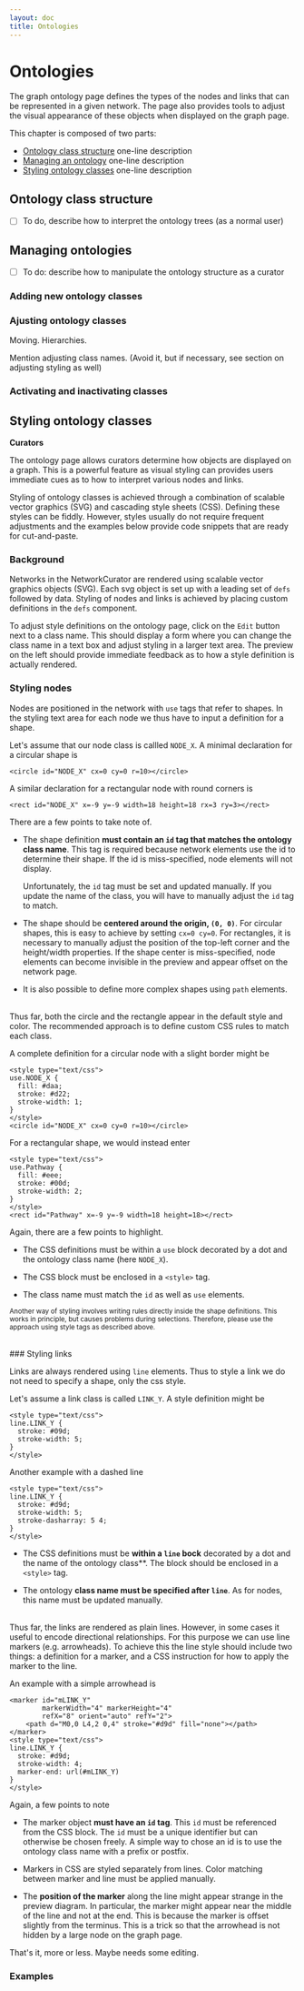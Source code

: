 ```yaml
---
layout: doc
title: Ontologies
---
```


# Ontologies

The graph ontology page defines the types of the nodes and links that can be represented in a given network. The page also provides tools to adjust the visual appearance of these objects when displayed on the graph page.

This chapter is composed of two parts:

- [Ontology class structure](#browsing) one-line description
- [Managing an ontology](#managing) one-line description
- [Styling ontology classes](#styling) one-line description


<a name="browsing"></a>
## Ontology class structure

- [ ] To do, describe how to interpret the ontology trees (as a normal user)



<a name="managing"></a>
## Managing ontologies 

- [ ] To do: describe how to manipulate the ontology structure as a curator


### Adding new ontology classes

### Ajusting ontology classes

Moving. Hierarchies. 

Mention adjusting class names. (Avoid it, but if necessary, see section on adjusting styling as well)

### Activating and inactivating classes




<a name="styling"></a>
## Styling ontology classes

**Curators**

The ontology page allows curators determine how objects are displayed on a graph. This is a powerful feature as visual styling can provides users immediate cues as to how to interpret various nodes and links.

Styling of ontology classes is achieved through a combination of scalable vector graphics (SVG) and cascading style sheets (CSS). Defining these styles can be fiddly. However, styles usually do not require frequent adjustments and the examples below provide code snippets that are ready for cut-and-paste.


### Background

Networks in the NetworkCurator are rendered using scalable vector graphics objects (SVG). Each svg object is set up with a leading set of `defs` followed by data. Styling of nodes and links is achieved by placing custom definitions in the `defs` component.

To adjust style definitions on the ontology page, click on the `Edit` button next to a class name. This should display a form where you can change the class name in a text box and adjust styling in a larger text area. The preview on the left should provide immediate feedback as to how a style definition is actually rendered.



### Styling nodes

Nodes are positioned in the network with `use` tags that refer to shapes. In the styling text area for each node we thus have to input a definition for a shape. 

Let's assume that our node class is callled `NODE_X`. A minimal declaration for a circular shape is 

```
<circle id="NODE_X" cx=0 cy=0 r=10></circle>
```

A similar declaration for a rectangular node with round corners is 

```
<rect id="NODE_X" x=-9 y=-9 width=18 height=18 rx=3 ry=3></rect>
```

There are a few points to take note of.

- The shape definition **must contain an `id` tag that matches the ontology class name**. This tag is required because network elements use the id to determine their shape. If the id is miss-specified, node elements will not display.

  Unfortunately, the `id` tag must be set and updated manually. If you update the name of the class, you will have to manually adjust the `id` tag to match. 

- The shape should be **centered around the origin, `(0, 0)`**. For circular shapes, this is easy to achieve by setting `cx=0 cy=0`. For rectangles, it is necessary to manually adjust the position of the top-left corner and the height/width properties. If the shape center is miss-specified, node elements can become invisible in the preview and appear offset on the network page. 

- It is also possible to define more complex shapes using `path` elements.

<br/>
Thus far, both the circle and the rectangle appear in the default style and color. The recommended approach is to define custom CSS rules to match each class. 

A complete definition for a circular node with a slight border might be

```
<style type="text/css">
use.NODE_X {
  fill: #daa;
  stroke: #d22;
  stroke-width: 1;
}
</style>
<circle id="NODE_X" cx=0 cy=0 r=10></circle>
```

For a rectangular shape, we would instead enter

```
<style type="text/css">
use.Pathway {
  fill: #eee;
  stroke: #00d;
  stroke-width: 2;
}
</style>
<rect id="Pathway" x=-9 y=-9 width=18 height=18></rect>
```

Again, there are a few points to highlight.

- The CSS definitions must be within a `use` block decorated by a dot and the ontology class name (here `NODE_X`).

- The CSS block must be enclosed in a `<style>` tag.

- The class name must match the `id` as well as `use` elements. 


<small>Another way of styling involves writing rules directly inside the shape definitions. This works in principle, but causes problems during selections. Therefore, please use the approach using style tags as described above.</small>

<br/>
### Styling links

Links are always rendered using `line` elements. Thus to style a link we do not need to specify a shape, only the css style. 

Let's assume a link class is called `LINK_Y`. A style definition might be

```
<style type="text/css">
line.LINK_Y {
  stroke: #09d;
  stroke-width: 5;
}
</style>
```

Another example with a dashed line

```
<style type="text/css">
line.LINK_Y {
  stroke: #d9d;
  stroke-width: 5;
  stroke-dasharray: 5 4;
}
</style>
```


- The CSS definitions must be **within a `line` bock** decorated by a dot and the name of the ontology class**. The block should be enclosed in a `<style>` tag.

- The ontology **class name must be specified after `line`**. As for nodes, this name must be updated manually.


<br/>
Thus far, the links are rendered as plain lines. However, in some cases it useful to encode directional relationships. For this purpose we can use line markers (e.g. arrowheads). To achieve this the line style should include two things: a definition for a marker, and a CSS instruction for how to apply the marker to the line. 

An example with a simple arrowhead is

```
<marker id="mLINK_Y" 
        markerWidth="4" markerHeight="4" 
        refX="8" orient="auto" refY="2">
    <path d="M0,0 L4,2 0,4" stroke="#d9d" fill="none"></path>
</marker>
<style type="text/css">
line.LINK_Y {
  stroke: #d9d;
  stroke-width: 4;
  marker-end: url(#mLINK_Y)
}
</style>
```

Again, a few points to note

- The marker object **must have an `id` tag**. This `id` must be referenced from the CSS block. The `id` must be a unique identifier but can otherwise be chosen freely. A simple way to chose an id is to use the ontology class name with a prefix or postfix.

- Markers in CSS are styled separately from lines. Color matching between marker and line must be applied manually. 

- The **position of the marker** along the line might appear strange in the preview diagram. In particular, the marker might appear near the middle of the line and not at the end. This is because the marker is offset slightly from the terminus. This is a trick so that the arrowhead is not hidden by a large node on the graph page. 



That's it, more or less. Maybe needs some editing.




### Examples

<style type="text/css">
use.STIMULUS {
  fill: #8a8;
  stroke: #242;
  stroke-width: 1;
}
</style>
<g id="STIMULUS" transform="rotate(-30)">
<rect x="-16" y="-8" width="32" height="16" rx=8></rect>
<rect x="-10" y="-5" width="10" height="10" fill="#ffffff" stroke-width=0></rect>
<circle cx=-8 cy=0 r=5 fill="#fff" stroke-width=0 ></circle>
</g>




<style type="text/css">
use.CELL {
  fill: #eee;
  stroke: #222;
  stroke-width: 1.5;
}
</style>
<g id="CELL" transform="translate(-18,-18)scale(1.2)">
    <path d="m 30.215521,24.283492 c -2.87712,5.01705 -8.564919,8.18014 -14.298109,8.35704 -3.38356,-0.10338 -6.7045503,-1.57121 -9.1959803,-3.83069 -2.38147,-2.45266 -4.2370304,-5.43965 -5.4487704,-8.62961 -0.85646002,-2.92501 -0.73355002,-6.06951 -0.18194,-9.0369 0.80104,-2.7994201 2.62221,-5.1660201 4.4070004,-7.4110697 1.59682,-1.83048 3.96391,-2.98401002 6.4167903,-2.85764002 3.36197,-0.0232 6.88335,-0.23323 10.03578,1.15361002 3.110239,1.3451 5.967609,3.4651796 7.917359,6.2559696 1.5752,2.3371301 1.94325,5.2249001 1.74046,7.9784501 -0.0208,2.71371 -0.0206,5.58623 -1.39259,8.02084 z"></path>
    <circle cx="19" cy="18" r="8.5" fill="#777" stroke-width="0.5"></circle>
  </g>


<style type="text/css">
use.Pathway {
  fill: #f4f408;
  stroke: #222;
  stroke-width: 1.2;
}
</style>
<g id="Pathway" transform=translate(-10,-18)>
    <path d="m 11.992,0.989 c -6.208,0 -11.244,4.601 -11.244,10.273 0,1.660 0.452,3.226 1.218,4.614 0.215,0.389 0.444,0.776 0.710,1.136 l 5.178,8.53 0.304,0 7.640,0 0.329,0 5.178,-8.534 c 0.103,-0.139 0.183,-0.296 0.279,-0.440 l 0.279,-0.417 c 0.054,-0.091 0.100,-0.184 0.152,-0.278 0.765,-1.387 1.218,-2.954 1.218,-4.614 0,-5.672 -5.036,-10.273 -11.244,-10.273 z"  />
    <g>
      <path d="m 8.0361,27.893 8.1355,0" stroke-width=1.4/>
      <path d="m 8.0361,30.036 8.1355,0" stroke-width=1.4/>
      <path d="m 8.0361,32.180 8.1355,0" stroke-width=1.4/>
      <path d="m 9.2386,34.324 5.7304,0" stroke-width=1.4/>
    </g>
  </g>



